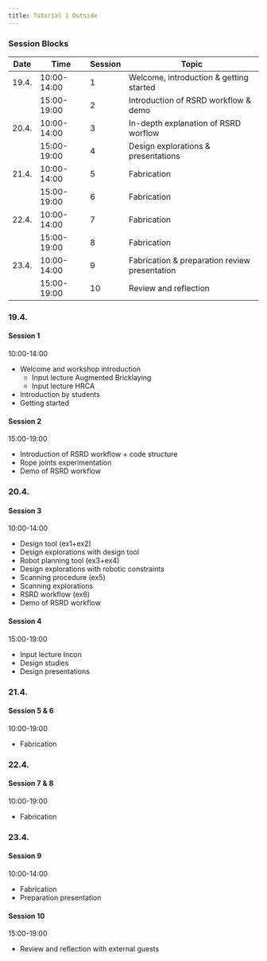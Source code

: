 ```yaml
---
title: Tutorial 1 Outside
---
```


### Session Blocks

| Date  | Time        | Session | Topic |
|-------|-------------|---------|--------|
| 19.4. | 10:00-14:00 | 1       |  Welcome, introduction & getting started    |
|       | 15:00-19:00 | 2       |  Introduction of RSRD workflow & demo     |
| 20.4. | 10:00-14:00 | 3       |  In-depth explanation of RSRD worflow   |
|       | 15:00-19:00 | 4       |  Design explorations & presentations     |
| 21.4. | 10:00-14:00 | 5       |  Fabrication     |
|       | 15:00-19:00 | 6       |  Fabrication     |
| 22.4. | 10:00-14:00 | 7       |  Fabrication      |
|       | 15:00-19:00 | 8       |  Fabrication      |
| 23.4. | 10:00-14:00 | 9       |  Fabrication & preparation review presentation      |
|       | 15:00-19:00 | 10      |  Review and reflection     |


### 19.4.
#### Session 1
10:00-14:00
* Welcome and workshop introduction 
    * Input lecture Augmented Bricklaying
    * Input lecture HRCA
* Introduction by students
* Getting started

#### Session 2 
15:00-19:00
* Introduction of RSRD workflow + code structure
* Rope joints experimentation
* Demo of RSRD workflow


### 20.4.
#### Session 3
10:00-14:00
* Design tool (ex1+ex2)
* Design explorations with design tool
* Robot planning tool (ex3+ex4)
* Design explorations with robotic constraints
* Scanning procedure (ex5)
* Scanning explorations
* RSRD workflow (ex6)
* Demo of RSRD workflow

#### Session 4
15:00-19:00
* Input lecture Incon
* Design studies
* Design presentations

### 21.4.
#### Session 5 & 6
10:00-19:00
* Fabrication

### 22.4.
#### Session 7 & 8
10:00-19:00
* Fabrication

### 23.4.
#### Session 9
10:00-14:00
* Fabrication
* Preparation presentation

#### Session 10
15:00-19:00
* Review and reflection with external guests